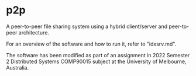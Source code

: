 # p2p

A peer-to-peer file sharing system using a hybrid client/server and peer-to-peer architecture.

For an overview of the software and how to run it, refer to "idxsrv.md".

The software has been modified as part of an assignment in 2022 Semester 2 Distributed Systems COMP90015 subject at the University of Melbourne, Australia.
